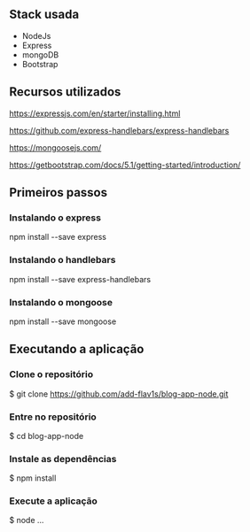 ## Stack usada

- NodeJs
- Express
- mongoDB
- Bootstrap

## Recursos utilizados

https://expressjs.com/en/starter/installing.html

https://github.com/express-handlebars/express-handlebars

https://mongoosejs.com/

https://getbootstrap.com/docs/5.1/getting-started/introduction/

## Primeiros passos

### Instalando o express

npm install --save express

### Instalando o handlebars

npm install --save express-handlebars

### Instalando o mongoose

npm install --save mongoose

## Executando a aplicação

### Clone o repositório

\$ git clone https://github.com/add-flav1s/blog-app-node.git

### Entre no repositório

\$ cd blog-app-node

### Instale as dependências

\$ npm install

### Execute a aplicação

\$ node ...

